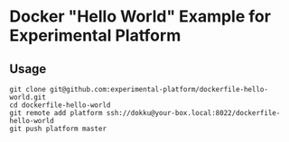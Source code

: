 # Docker "Hello World" Example for Experimental Platform

## Usage

    git clone git@github.com:experimental-platform/dockerfile-hello-world.git
    cd dockerfile-hello-world
    git remote add platform ssh://dokku@your-box.local:8022/dockerfile-hello-world
    git push platform master